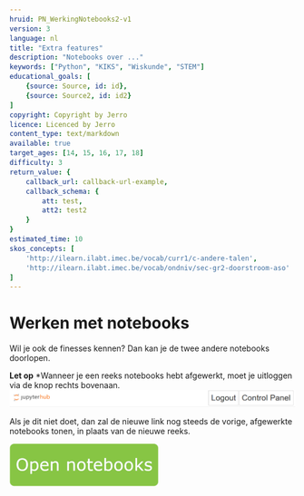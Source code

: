 ```yaml
---
hruid: PN_WerkingNotebooks2-v1
version: 3
language: nl
title: "Extra features"
description: "Notebooks over ..."
keywords: ["Python", "KIKS", "Wiskunde", "STEM"]
educational_goals: [
    {source: Source, id: id}, 
    {source: Source2, id: id2}
]
copyright: Copyright by Jerro
licence: Licenced by Jerro
content_type: text/markdown
available: true
target_ages: [14, 15, 16, 17, 18]
difficulty: 3
return_value: {
    callback_url: callback-url-example,
    callback_schema: {
        att: test,
        att2: test2
    }
}
estimated_time: 10
skos_concepts: [
    'http://ilearn.ilabt.imec.be/vocab/curr1/c-andere-talen', 
    'http://ilearn.ilabt.imec.be/vocab/ondniv/sec-gr2-doorstroom-aso'
]
---
```


# Werken met notebooks

Wil je ook de finesses kennen? Dan kan je de twee andere notebooks doorlopen. 

**Let op**
*Wanneer je een reeks notebooks hebt afgewerkt, moet je uitloggen via de knop rechts bovenaan. 
![](embed/LogOut.png "Log out")

Als je dit niet doet, dan zal de nieuwe link nog steeds de vorige, afgewerkte notebooks tonen, in plaats van de nieuwe reeks.

[![](embed/Knop.png "Knop")](https://kiks.ilabt.imec.be/jupyterhub/?id=0102 "Notebooks Werking")